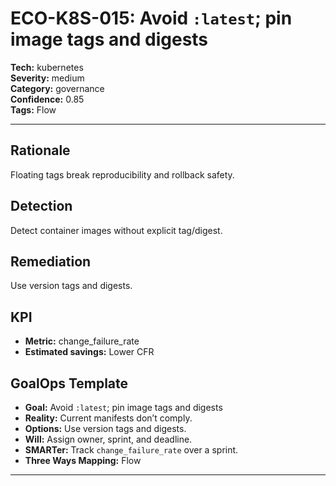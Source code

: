 # ECO-K8S-015: Avoid `:latest`; pin image tags and digests

**Tech:** kubernetes  
**Severity:** medium  
**Category:** governance  
**Confidence:** 0.85  
**Tags:** Flow

---

## Rationale
Floating tags break reproducibility and rollback safety.

## Detection
Detect container images without explicit tag/digest.

## Remediation
Use version tags and digests.

## KPI
- **Metric:** change_failure_rate  
- **Estimated savings:** Lower CFR

## GoalOps Template
- **Goal:** Avoid `:latest`; pin image tags and digests  
- **Reality:** Current manifests don’t comply.  
- **Options:** Use version tags and digests.  
- **Will:** Assign owner, sprint, and deadline.  
- **SMARTer:** Track `change_failure_rate` over a sprint.  
- **Three Ways Mapping:** Flow

---

